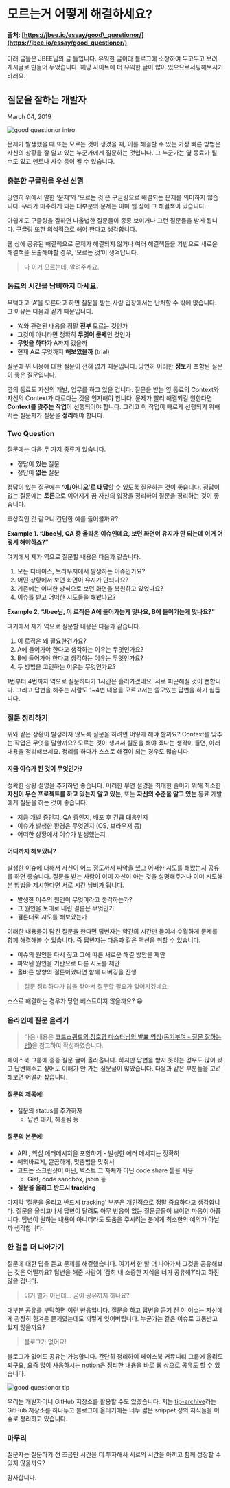 # 모르는거 어떻게 해결하세요?

#### 출처: [https://jbee.io/essay/good\_questionor/](https://jbee.io/essay/good_questionor/)

아래 글들은 JBEE님의 글 들입니다. 유익한 글이라 블로그에 소장하여 두고두고 보려 게시글로 만들어 두었습니다. 해당 사이트에 더 유익한 글이 많이 있으므로서핑해보시기 바래요.

## 질문을 잘하는 개발자

March 04, 2019

![good questionor intro](https://jbee.io/static/f93b52697c441e839eeba825157e37ff/c08c5/good_questionor_intro.jpg)

문제가 발생했을 때 또는 모르는 것이 생겼을 때, 이를 해결할 수 있는 가장 빠른 방법은 자신의 상황을 잘 알고 있는 누군가에게 질문하는 것입니다. 그 누군가는 옆 동료가 될 수도 있고 멘토나 사수 등이 될 수 있습니다.

### 충분한 구글링을 우선 선행 <a id="&#xCDA9;&#xBD84;&#xD55C;-&#xAD6C;&#xAE00;&#xB9C1;&#xC744;-&#xC6B0;&#xC120;-&#xC120;&#xD589;"></a>

당연히 위에서 말한 ‘문제’와 ‘모르는 것’은 구글링으로 해결되는 문제를 의미하지 않습니다. 우리가 마주하게 되는 대부분의 문제는 이미 웹 상에 그 해결책이 있습니다.

아쉽게도 구글링을 잘하면 나올법한 질문들이 종종 보이거나 그런 질문들을 받게 됩니다. 구글링 또한 의식적으로 해야 한다고 생각합니다.

웹 상에 공유된 해결책으로 문제가 해결되지 않거나 여러 해결책들을 기반으로 새로운 해결책을 도출해야할 경우, ‘모르는 것’이 생겨납니다.

> 나 이거 모르는데, 알려주세요.

### 동료의 시간을 낭비하지 마세요. <a id="&#xB3D9;&#xB8CC;&#xC758;-&#xC2DC;&#xAC04;&#xC744;-&#xB0AD;&#xBE44;&#xD558;&#xC9C0;-&#xB9C8;&#xC138;&#xC694;"></a>

무턱대고 ‘A’을 모른다고 하면 질문을 받는 사람 입장에서는 난처할 수 밖에 없습니다. 그 이유는 다음과 같기 때문입니다.

* ‘A’와 관련된 내용을 정말 **전부** 모르는 것인가
* 그것이 아니라면 정확히 **무엇이 문제**인 것인가
* **무엇을 하다가** A까지 갔을까
* 현재 A로 무엇까지 **해보았을까** \(trial\)

질문에 위 내용에 대한 질문이 전혀 없기 때문입니다. 당연히 이러한 **정보**가 포함된 질문이 좋은 질문입니다.

옆의 동료도 자신의 개발, 업무를 하고 있을 겁니다. 질문을 받는 옆 동료의 Context와 자신의 Context가 다르다는 것을 인지해야 합니다. 문제가 빨리 해결되길 원한다면 **Context를 맞추는 작업**이 선행되어야 합니다. 그리고 이 작업이 빠르게 선행되기 위해서는 질문자가 질문을 **정리**해야 합니다.

### Two Question <a id="two-question"></a>

질문에는 다음 두 가지 종류가 있습니다.

* 정답이 **있는** 질문
* 정답이 **없는** 질문

정답이 있는 질문에는 **‘예/아니오’로 대답**할 수 있도록 질문하는 것이 좋습니다. 정답이 없는 질문에는 **토론**으로 이어지게 끔 자신의 입장을 정리하여 질문을 정리하는 것이 좋습니다.

추상적인 것 같으니 간단한 예를 들어볼까요?

**Example 1. “Jbee님, QA 중 올라온 이슈인데요, 보던 화면이 유지가 안 되는데 이거 어떻게 해야하죠?”**

여기에서 제가 역으로 질문할 내용은 다음과 같습니다.

1. 모든 디바이스, 브라우저에서 발생하는 이슈인가요?
2. 어떤 상황에서 보던 화면이 유지가 안되나요?
3. 기존에는 어떠한 방식으로 보던 화면을 복원하고 있었나요?
4. 이슈를 받고 어떠한 시도들을 해봤나요?

**Example 2. “Jbee님, 이 로직은 A에 들어가는게 맞나요, B에 들어가는게 맞나요?”**

여기에서 제가 역으로 질문할 내용은 다음과 같습니다.

1. 이 로직은 왜 필요한건가요?
2. A에 들어가야 한다고 생각하는 이유는 무엇인가요?
3. B에 들어가야 한다고 생각하는 이유는 무엇인가요?
4. 두 방법을 고민하는 이유는 무엇인가요?

1번부터 4번까지 역으로 질문하다가 1시간은 흘러가겠네요. 서로 피곤해질 것이 뻔합니다. 그리고 답변을 해주는 사람도 1~4번 내용을 모르고서는 쓸모있는 답변을 하기 힘듭니다.

### 질문 정리하기 <a id="&#xC9C8;&#xBB38;-&#xC815;&#xB9AC;&#xD558;&#xAE30;"></a>

위와 같은 상황이 발생하지 않도록 질문을 하려면 어떻게 해야 할까요? Context를 맞추는 작업은 무엇을 말할까요? 모르는 것이 생겨서 질문을 해야 겠다는 생각이 들면, 아래 내용을 정리해보세요. 정리를 하다가 스스로 해결이 되는 경우도 많습니다.

#### 지금 이슈가 된 것이 무엇인가? <a id="&#xC9C0;&#xAE08;-&#xC774;&#xC288;&#xAC00;-&#xB41C;-&#xAC83;&#xC774;-&#xBB34;&#xC5C7;&#xC778;&#xAC00;"></a>

정확한 상황 설명을 추가하면 좋습니다. 이러한 부연 설명을 최대한 줄이기 위해 최소한 **자신이 무슨 프로젝트를 하고 있는지 알고 있는**, 또는 **자신의 수준을 알고 있는** 동료 개발에게 질문을 하는 것이 좋습니다.

* 지금 개발 중인지, QA 중인지, 배포 후 긴급 대응인지
* 이슈가 발생한 환경은 무엇인지 \(OS, 브라우저 등\)
* 어떠한 상황에서 이슈가 발생했는지

#### 어디까지 해보았나? <a id="&#xC5B4;&#xB514;&#xAE4C;&#xC9C0;-&#xD574;&#xBCF4;&#xC558;&#xB098;"></a>

발생한 이슈에 대해서 자신이 어느 정도까지 파악을 했고 어떠한 시도를 해봤는지 공유를 하면 좋습니다. 질문을 받는 사람이 이미 자신이 아는 것을 설명해주거나 이미 시도해본 방법을 제시한다면 서로 시간 낭비가 됩니다.

* 발생한 이슈의 원인이 무엇이라고 생각하는가?
* 그 원인을 토대로 내린 결론은 무엇인가
* 결론대로 시도를 해보았는가

이러한 내용들이 담긴 질문을 한다면 답변자는 약간의 시간만 들여서 수월하게 문제를 함께 해결해볼 수 있습니다. 즉 답변자는 다음과 같은 액션을 취할 수 있습니다.

* 이슈의 원인을 다시 짚고 그에 따른 새로운 해결 방안을 제안
* 파악된 원인을 기반으로 다른 시도를 제안
* 올바른 방향의 결론이었다면 함께 디버깅을 진행

> 질문 정리하다가 답을 찾아서 질문할 필요가 없어지겠네요.

스스로 해결하는 경우가 당연 베스트이지 않을까요? 😁

### 온라인에 질문 올리기 <a id="&#xC628;&#xB77C;&#xC778;&#xC5D0;-&#xC9C8;&#xBB38;-&#xC62C;&#xB9AC;&#xAE30;"></a>

> 다음 내용은 [코드스쿼드의 정호영 마스터님의 발표 영상\(동기부여 - 질문 잘하는 법\)](https://www.youtube.com/watch?v=L2p1mdpxD5w)을 참고하여 작성하였습니다.

페이스북 그룹에 종종 질문 글이 올라옵니다. 하지만 답변을 받지 못하는 경우도 많이 봤고 답변해주고 싶어도 이해가 안 가는 질문글이 많았습니다. 다음과 같은 부분들을 고려해보면 어떨까 싶습니다.

#### 질문의 제목에! <a id="&#xC9C8;&#xBB38;&#xC758;-&#xC81C;&#xBAA9;&#xC5D0;"></a>

* 질문의 status를 추가하자
  * 답변 대기, 해결됨 등

#### 질문의 본문에! <a id="&#xC9C8;&#xBB38;&#xC758;-&#xBCF8;&#xBB38;&#xC5D0;"></a>

* API , 핵심 에러메시지을 포함하기 - 발생한 에러 메세지는 정확히
* 예의바르게, 깔끔하게, 맞춤법을 맞춰서
* 코드는 스크린샷이 아닌, 텍스트 그 자체가 아닌 code share 툴을 사용.
  * Gist, code sandbox, jsbin 등
* **질문을 올리고 반드시 tracking**

마지막 ‘질문을 올리고 반드시 tracking’ 부분은 개인적으로 정말 중요하다고 생각합니다. 질문을 올리고나서 답변이 달려도 아무 반응이 없는 질문글들이 보이면 마음이 아픕니다. 답변이 원하는 내용이 아니더라도 도움을 주시려는 분에게 최소한의 예의가 아닐까 생각합니다.

### 한 걸음 더 나아가기 <a id="&#xD55C;-&#xAC78;&#xC74C;-&#xB354;-&#xB098;&#xC544;&#xAC00;&#xAE30;"></a>

질문에 대한 답을 듣고 문제를 해결했습니다. 여기서 한 발 더 나아가서 그것을 공유해보는 것은 어떨까요? 답변을 해준 사람이 ‘감히 내 소중한 지식을 너가 공유해?’라고 하진 않을 겁니다.

> 이거 별거 아닌데… 굳이 공유까지 하나요?

대부분 공유를 부탁하면 이런 반응입니다. 질문을 하고 답변을 듣기 전 이 이슈는 자신에게 굉장히 힘겨운 문제였는데도 까맣게 잊어버립니다. 누군가는 같은 이슈로 고통받고 있지 않을까요?

> 블로그가 없어요!

블로그가 없어도 공유는 가능합니다. 간단히 정리하여 페이스북 커뮤니티 그룹에 올려도 되구요, 요즘 많이 사용하시는 [notion](https://www.notion.so/)은 정리한 내용을 바로 웹 상으로 공유도 할 수 있습니다.

![good questionor tip](https://jbee.io/static/f6a0311bf5ff9041aa8c978f07463432/5b587/good_questionor_tip.png)

우리는 개발자이니 GitHub 저장소를 활용할 수도 있겠습니다. 저는 [tip-archive](https://github.com/JaeYeopHan/tip-archive/issues)라는 GitHub 저장소를 하나두고 블로그에 올리기에는 너무 짧은 snippet 성의 지식들을 이슈로 정리하고 있습니다.

### 마무리 <a id="&#xB9C8;&#xBB34;&#xB9AC;"></a>

질문자는 질문하기 전 조금만 시간을 더 투자해서 서로의 시간을 아끼고 함께 성장할 수 있지 않을까요?

감사합니다.

